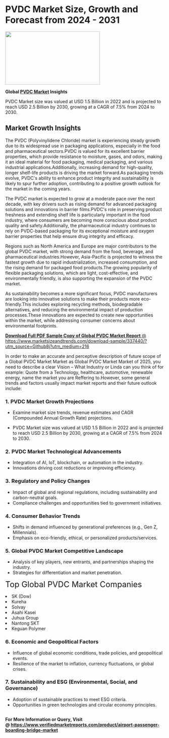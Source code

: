 <H1>PVDC Market Size, Growth and Forecast from 2024 - 2031</H1><img class="aligncenter size-medium wp-image-584254" src="https://thirdeyenews.in/wp-content/uploads/2024/09/Global-Market-Research-300x168.jpeg" alt="" width="300" height="168" /><p><strong>Global&nbsp;<a href="https://www.marketsizeandtrends.com/download-sample/337440/?utm_source=Github8j?utm_medium=216">PVDC Market</a> Insights</strong></p><p>PVDC Market size was valued at USD 1.5 Billion in 2022 and is projected to reach USD 2.5 Billion by 2030, growing at a CAGR of 7.5% from 2024 to 2030.</p><p><h2>Market Growth Insights</h2> <p>The PVDC (Polyvinylidene Chloride) market is experiencing steady growth due to its widespread use in packaging applications, especially in the food and pharmaceutical sectors.PVDC is valued for its excellent barrier properties, which provide resistance to moisture, gases, and odors, making it an ideal material for food packaging, medical packaging, and various industrial applications.Additionally, increasing demand for high-quality, longer shelf-life products is driving the market forward.As packaging trends evolve, PVDC's ability to enhance product integrity and sustainability is likely to spur further adoption, contributing to a positive growth outlook for the market in the coming years.</p> <p><a href="#"></a></p> <p>The PVDC market is expected to grow at a moderate pace over the next decade, with key drivers such as rising demand for advanced packaging solutions and innovations in barrier films.PVDC's role in preserving product freshness and extending shelf life is particularly important in the food industry, where consumers are becoming more conscious about product quality and safety.Additionally, the pharmaceutical industry continues to rely on PVDC-based packaging for its exceptional moisture and oxygen barrier properties that help ensure drug integrity and efficacy.</p> <p>Regions such as North America and Europe are major contributors to the global PVDC market, with strong demand from the food, beverage, and pharmaceutical industries.However, Asia-Pacific is projected to witness the fastest growth due to rapid industrialization, increased consumption, and the rising demand for packaged food products.The growing popularity of flexible packaging solutions, which are light, cost-effective, and environmentally friendly, is also supporting the expansion of the PVDC market.</p> <p>As sustainability becomes a more significant focus, PVDC manufacturers are looking into innovative solutions to make their products more eco-friendly.This includes exploring recycling methods, biodegradable alternatives, and reducing the environmental impact of production processes.These innovations are expected to create new opportunities within the market, while addressing consumer concerns about environmental footprints.</p> <p><a href="#"></p><p><span class=""><strong>Download Full PDF Sample Copy of Global PVDC Market Report</strong> @ <a href="https://www.marketsizeandtrends.com/download-sample/337440/?utm_source=Github8j?utm_medium=216" target="_blank">https://www.marketsizeandtrends.com/download-sample/337440/?utm_source=Github8j?utm_medium=216</a></span></p><p>In order to make an accurate and perceptive description of future scope of a Global&nbsp;PVDC Market Market as Global&nbsp;PVDC Market Market of 2025, you need to describe a clear Vision &ndash; What Industry or Linda can you think of for example: Quote from a Technology, healthcare, automotive, renewable energy, name the market you are Reffering to.However, some general trends and factors usually impact market reports and their future outlook include:</p><h3>1.&nbsp;<strong>PVDC Market Growth Projections</strong></h3><ul><li>Examine market size trends, revenue estimates and CAGR (Compounded Annual Growth Rate) projections.</li><li><p>PVDC Market size was valued at USD 1.5 Billion in 2022 and is projected to reach USD 2.5 Billion by 2030, growing at a CAGR of 7.5% from 2024 to 2030.</p></li></ul><h3>2.&nbsp;<strong>PVDC Market Technological Advancements</strong></h3><ul><li>Integration of AI, IoT, blockchain, or automation in the industry.</li><li>Innovations driving cost reductions or improving efficiency.</li></ul><h3>3.&nbsp;<strong>Regulatory and Policy Changes</strong></h3><ul><li>Impact of global and regional regulations, including sustainability and carbon-neutral goals.</li><li>Compliance challenges and opportunities tied to government initiatives.</li></ul><h3>4.&nbsp;<strong>Consumer Behavior Trends</strong></h3><ul><li>Shifts in demand influenced by generational preferences (e.g., Gen Z, Millennials).</li><li>Emphasis on eco-friendly, ethical, or personalized products/services.</li></ul><h3>5.&nbsp;<strong>Global PVDC Market Competitive Landscape</strong></h3><ul><li>Analysis of key players, new entrants, and partnerships shaping the industry.</li><li>Strategies for differentiation and market penetration.</li></ul><p data-pm-slice="1 1 []"><span style="color: inherit; font-family: inherit; font-size: 25px;">Top Global PVDC Market Companies</span></p><div class="" data-test-id=""><p><li>SK (Dow)</li><li> Kureha</li><li> Solvay</li><li> Asahi Kasei</li><li> Juhua Group</li><li> Nantong SKT</li><li> Keguan Polymer</li></p></div><h3>6.&nbsp;<strong>Economic and Geopolitical Factors</strong></h3><ul><li>Influence of global economic conditions, trade policies, and geopolitical events.</li><li>Resilience of the market to inflation, currency fluctuations, or global crises.</li></ul><h3>7.&nbsp;<strong>Sustainability and ESG (Environmental, Social, and Governance)</strong></h3><ul><li>Adoption of sustainable practices to meet ESG criteria.</li><li>Opportunities in green technologies and circular economy principles.</li></ul><h2><strong style="font-size: 14px;">For More Information or Query, Visit @&nbsp;</strong><a style="background-color: #ffffff; font-size: 14px;" href="https://www.marketsizeandtrends.com/report/pvdc-market/" target="_blank">https://www.verifiedmarketreports.com/product/airport-passenger-boarding-bridge-market</a></h2>